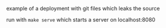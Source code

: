 example of a deployment with git files which leaks the source

run with `make serve` which starts a server on localhost:8080
